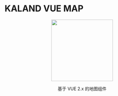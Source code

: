 # KALAND VUE MAP

<p align="center"><img src="//dafrok.github.io/vue-baidu-map/favicon.png" width="200px"></p>

<p align="center">基于 VUE 2.x 的地图组件</p>


